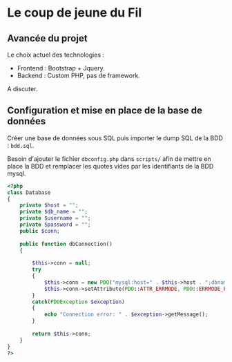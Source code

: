 # Le coup de jeune du Fil

## Avancée du projet

Le choix actuel des technologies :

- Frontend : Bootstrap + Jquery.
- Backend : Custom PHP, pas de framework.

A discuter.

## Configuration et mise en place de la base de données

Créer une base de données sous SQL puis importer le dump SQL de la BDD : `bdd.sql`. 

Besoin d'ajouter le fichier `dbconfig.php` dans `scripts/` afin de mettre en place la BDD et remplacer les quotes vides par les identifiants de la BDD mysql.

```php
<?php
class Database
{   
    private $host = "";
    private $db_name = "";
    private $username = "";
    private $password = "";
    public $conn;
     
    public function dbConnection()
    {
     
        $this->conn = null;    
        try
        {
            $this->conn = new PDO("mysql:host=" . $this->host . ";dbname=" . $this->db_name, $this->username, $this->password);
            $this->conn->setAttribute(PDO::ATTR_ERRMODE, PDO::ERRMODE_EXCEPTION);   
        }
        catch(PDOException $exception)
        {
            echo "Connection error: " . $exception->getMessage();
        }
         
        return $this->conn;
    }
}
?>
```
